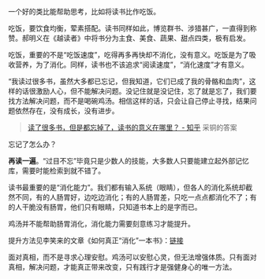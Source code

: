 一个好的类比能帮助思考，比如将读书比作吃饭。

吃饭，要饮食均衡，荤素搭配。读书同样如此，博览群书、涉猎甚广，一直得到称赞。郝明义在《越读者》中将书分为主食、美食、蔬果、甜点四类，极有启发。

吃饭，重要的不是“吃饭速度”，吃得再多再快却不消化，没有意义。吃饭是为了吸收营养，为了消化。同样，读书也不该追求“阅读速度”，“消化速度”才有意义。

“我读过很多书，虽然大多都已忘记，但我知道，它们已成了我的骨骼和血肉”，这样的话很激励人心，但不能解决问题。没记住就是没记住，忘了就是忘了，我们要找方法解决问题，而不是喝碗鸡汤。相信这样的话，只会让自己停止寻找，结果问题依然存在，没有成长，没有进步。

> [读了很多书，但是都忘掉了，读书的意义在哪里？ - 知乎](https://www.zhihu.com/question/22456239) 采铜的答案

忘记了怎么办？

**再读一遍**。“过目不忘”毕竟只是少数人的技能，大多数人只要能建立起外部记忆库，需要时能检索到就不错了。

读书最重要的是“消化能力”。我们都有输入系统（眼睛），但各人的消化系统却截然不同，有的人肠胃好，边吃边消化；有的人肠胃差，只吃一点点都消化不了；有的人干脆没有肠胃，他们只有眼睛，只知道书本上的是字而已。

鸡汤并不能帮助肠胃消化，消化能力需要刻意练习才能提升。

提升方法见李笑来的文章《如何真正“消化”一本书》：[链接](http://b.xinshengdaxue.com/A22.html)

面对真相，而不是寻求心理安慰。鸡汤可以安慰心灵，但无法增强体质。只有面对真相，解决问题，才能真正带来改变，只有践行才是强健身心的唯一方法。

